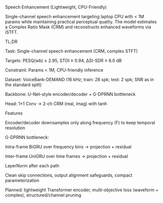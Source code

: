 Speech Enhancement (Lightweight, CPU-Friendly)



Single-channel speech enhancement targeting laptop CPU with < 1M params while maintaining practical perceptual quality. The model estimates a Complex Ratio Mask (CRM) and reconstructs enhanced waveforms via iSTFT.

TL;DR

Task: Single-channel speech enhancement (CRM, complex STFT)

Targets: PESQ(wb) ≥ 2.95, STOI ≥ 0.94, ΔSI-SDR ≥ 6.0 dB

Constraint: Params < 1M, CPU-friendly inference

Dataset: VoiceBank-DEMAND (16 kHz; train: 28 spk; test: 2 spk; SNR as in the standard split)

Backbone: U-Net-style encoder/decoder + G-DPRNN bottleneck

Head: 1×1 Conv → 2-ch CRM (real, imag) with tanh

Features

Encoder/decoder downsamples only along frequency (F) to keep temporal resolution

G-DPRNN bottleneck:

Intra-frame BiGRU over frequency bins → projection + residual

Inter-frame UniGRU over time frames → projection + residual

LayerNorm after each path

Clean skip connections, output alignment safeguards, compact parameterization

Planned: lightweight Transformer encoder, multi-objective loss (waveform + complex), structured/channel pruning
